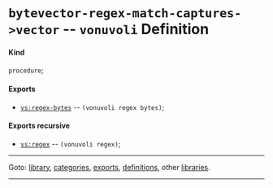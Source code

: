 

<a id='definition__vonuvoli__bytevector-regex-match-captures-_3e_vector'></a>

# `bytevector-regex-match-captures->vector` -- `vonuvoli` Definition


<a id='definition__vonuvoli__bytevector-regex-match-captures-_3e_vector__kind'></a>

#### Kind

`procedure`;


<a id='definition__vonuvoli__bytevector-regex-match-captures-_3e_vector__exports'></a>

#### Exports

 * [`vs:regex-bytes`](../../vonuvoli/exports/vs_3a_regex-bytes.md#export__vonuvoli__vs_3a_regex-bytes) -- `(vonuvoli regex bytes)`;


<a id='definition__vonuvoli__bytevector-regex-match-captures-_3e_vector__exports-recursive'></a>

#### Exports recursive

 * [`vs:regex`](../../vonuvoli/exports/vs_3a_regex.md#export__vonuvoli__vs_3a_regex) -- `(vonuvoli regex)`;

----

Goto: [library](../../vonuvoli/_index.md#library__vonuvoli), [categories](../../vonuvoli/categories/_index.md#toc__vonuvoli__categories), [exports](../../vonuvoli/exports/_index.md#toc__vonuvoli__exports), [definitions](../../vonuvoli/definitions/_index.md#toc__vonuvoli__definitions), other [libraries](../../_libraries.md#toc__libraries).

----


